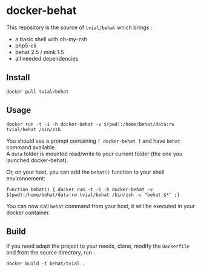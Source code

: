 docker-behat
============

This repository is the source of `tvial/behat` which brings :  
- a basic shell with oh-my-zsh  
- php5-cli  
- behat 2.5 / mink 1.5  
- all needed dependencies  

## Install

    docker pull tvial/behat

## Usage

    docker run -t -i -h docker-behat -v $(pwd):/home/behat/data:rw tvial/behat /bin/zsh  

You should see a prompt containing `[ docker-behat ]` and have `behat` command available.  
A `data` folder is mounted read/write to your current folder (the one you launched docker-behat).  

Or, on your host, you can add the `behat()` function to your shell environnement:  

    function behat() { docker run -t -i -h docker-behat -v $(pwd):/home/behat/data:rw tvial/behat /bin/zsh -c "behat $*" ;}

You can now call `behat` command from your host, it will be executed in your docker container.

## Build

If you need adapt the project to your needs, clone, modify the `Dockerfile` and from the source directory, run :

    docker build -t behat/tvial .

